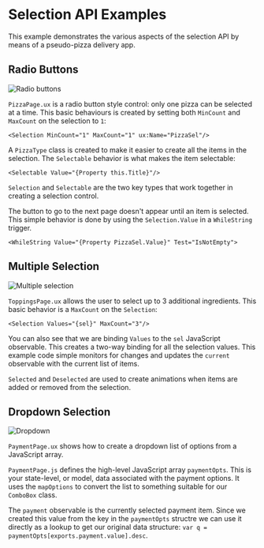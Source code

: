 # Selection API Examples

This example demonstrates the various aspects of the selection API by means of a pseudo-pizza delivery app.

## Radio Buttons

![Radio buttons](https://github.com/fusetools/fuse-samples/blob/master/Samples/Controls/Selection/gifs/radio-buttons.gif)

`PizzaPage.ux` is a radio button style control: only one pizza can be selected at a time. This basic behaviours is created by setting both `MinCount` and `MaxCount` on the selection to `1`:

	<Selection MinCount="1" MaxCount="1" ux:Name="PizzaSel"/>

A `PizzaType` class is created to make it easier to create all the items in the selection. The `Selectable` behavior is what makes the item selectable:

	<Selectable Value="{Property this.Title}"/>
	
`Selection` and `Selectable` are the two key types that work together in creating a selection control.

The button to go to the next page doesn't appear until an item is selected. This simple behavior is done by using the `Selection.Value` in a `WhileString` trigger.

	<WhileString Value="{Property PizzaSel.Value}" Test="IsNotEmpty">
	
	
## Multiple Selection

![Multiple selection](https://github.com/fusetools/fuse-samples/blob/master/Samples/Controls/Selection/gifs/multiple.gif)

`ToppingsPage.ux` allows the user to select up to 3 additional ingredients. This basic behavior is a `MaxCount` on the `Selection`:

	<Selection Values="{sel}" MaxCount="3"/>
	
You can also see that we are binding `Values` to the `sel` JavaScript observable. This creates a two-way binding for all the selection values. This example code simple monitors for changes and updates the `current` observable with the current list of items.

`Selected` and `Deselected` are used to create animations when items are added or removed from the selection.


## Dropdown Selection

![Dropdown](https://github.com/fusetools/fuse-samples/blob/master/Samples/Controls/Selection/gifs/dropdown.gif)

`PaymentPage.ux` shows how to create a dropdown list of options from a JavaScript array.

`PaymentPage.js` defines the high-level JavaScript array `paymentOpts`. This is your state-level, or model, data associated with the payment options. It uses the `mapOptions` to convert the list to something suitable for our `ComboBox` class.

The `payment` observable is the currently selected payment item. Since we created this value from the key in the `paymentOpts` structre we can use it directly as a lookup to get our original data structure: `var q = paymentOpts[exports.payment.value].desc`.

